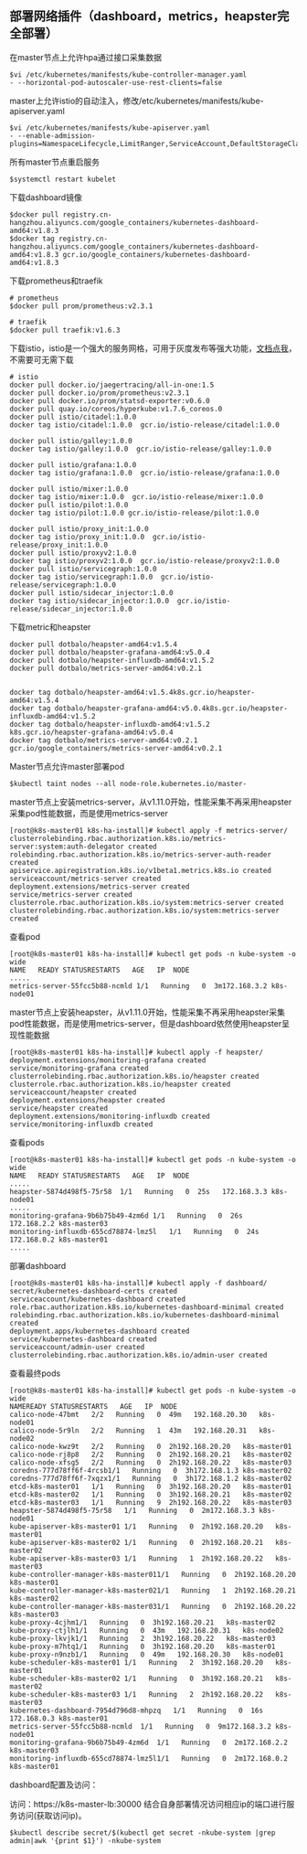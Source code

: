 ## 部署网络插件（dashboard，metrics，heapster完全部署）

在master节点上允许hpa通过接口采集数据

    $vi /etc/kubernetes/manifests/kube-controller-manager.yaml
    - --horizontal-pod-autoscaler-use-rest-clients=false

master上允许istio的自动注入，修改/etc/kubernetes/manifests/kube-apiserver.yaml

    $vi /etc/kubernetes/manifests/kube-apiserver.yaml
    - --enable-admission-plugins=NamespaceLifecycle,LimitRanger,ServiceAccount,DefaultStorageClass,DefaultTolerationSeconds,MutatingAdmissionWebhook,ValidatingAdmissionWebhook,ResourceQuota

所有master节点重启服务

    $systemctl restart kubelet

下载dashboard镜像

    $docker pull registry.cn-hangzhou.aliyuncs.com/google_containers/kubernetes-dashboard-amd64:v1.8.3
    $docker tag registry.cn-hangzhou.aliyuncs.com/google_containers/kubernetes-dashboard-amd64:v1.8.3 gcr.io/google_containers/kubernetes-dashboard-amd64:v1.8.3

下载prometheus和traefik

    # prometheus
    $docker pull prom/prometheus:v2.3.1
    
    # traefik
    $docker pull traefik:v1.6.3

下载istio，istio是一个强大的服务网格，可用于灰度发布等强大功能，[文档点我](https://preliminary.istio.io/zh/docs/concepts/what-is-istio/ "走你")，不需要可无需下载


    # istio
    docker pull docker.io/jaegertracing/all-in-one:1.5
    docker pull docker.io/prom/prometheus:v2.3.1
    docker pull docker.io/prom/statsd-exporter:v0.6.0
    docker pull quay.io/coreos/hyperkube:v1.7.6_coreos.0
    docker pull istio/citadel:1.0.0
    docker tag istio/citadel:1.0.0  gcr.io/istio-release/citadel:1.0.0
    
    docker pull istio/galley:1.0.0
    docker tag istio/galley:1.0.0  gcr.io/istio-release/galley:1.0.0
    
    docker pull istio/grafana:1.0.0
    docker tag istio/grafana:1.0.0  gcr.io/istio-release/grafana:1.0.0
    
    docker pull istio/mixer:1.0.0
    docker tag istio/mixer:1.0.0  gcr.io/istio-release/mixer:1.0.0
    docker pull istio/pilot:1.0.0
    docker tag istio/pilot:1.0.0 gcr.io/istio-release/pilot:1.0.0
    
    docker pull istio/proxy_init:1.0.0
    docker tag istio/proxy_init:1.0.0  gcr.io/istio-release/proxy_init:1.0.0
    docker pull istio/proxyv2:1.0.0
    docker tag istio/proxyv2:1.0.0  gcr.io/istio-release/proxyv2:1.0.0
    docker pull istio/servicegraph:1.0.0
    docker tag istio/servicegraph:1.0.0  gcr.io/istio-release/servicegraph:1.0.0
    docker pull istio/sidecar_injector:1.0.0
    docker tag istio/sidecar_injector:1.0.0  gcr.io/istio-release/sidecar_injector:1.0.0

下载metric和heapster

    docker pull dotbalo/heapster-amd64:v1.5.4
    docker pull dotbalo/heapster-grafana-amd64:v5.0.4
    docker pull dotbalo/heapster-influxdb-amd64:v1.5.2
    docker pull dotbalo/metrics-server-amd64:v0.2.1
    
    
    docker tag dotbalo/heapster-amd64:v1.5.4k8s.gcr.io/heapster-amd64:v1.5.4
    docker tag dotbalo/heapster-grafana-amd64:v5.0.4k8s.gcr.io/heapster-influxdb-amd64:v1.5.2
    docker tag dotbalo/heapster-influxdb-amd64:v1.5.2   k8s.gcr.io/heapster-grafana-amd64:v5.0.4
    docker tag dotbalo/metrics-server-amd64:v0.2.1  gcr.io/google_containers/metrics-server-amd64:v0.2.1

Master节点允许master部署pod

    $kubectl taint nodes --all node-role.kubernetes.io/master-

master节点上安装metrics-server，从v1.11.0开始，性能采集不再采用heapster采集pod性能数据，而是使用metrics-server

    [root@k8s-master01 k8s-ha-install]# kubectl apply -f metrics-server/
    clusterrolebinding.rbac.authorization.k8s.io/metrics-server:system:auth-delegator created
    rolebinding.rbac.authorization.k8s.io/metrics-server-auth-reader created
    apiservice.apiregistration.k8s.io/v1beta1.metrics.k8s.io created
    serviceaccount/metrics-server created
    deployment.extensions/metrics-server created
    service/metrics-server created
    clusterrole.rbac.authorization.k8s.io/system:metrics-server created
    clusterrolebinding.rbac.authorization.k8s.io/system:metrics-server created

查看pod

    [root@k8s-master01 k8s-ha-install]# kubectl get pods -n kube-system -o wide
    NAME   READY STATUSRESTARTS   AGE   IP  NODE
    .....
    metrics-server-55fcc5b88-ncmld 1/1   Running   0  3m172.168.3.2 k8s-node01

master节点上安装heapster，从v1.11.0开始，性能采集不再采用heapster采集pod性能数据，而是使用metrics-server，但是dashboard依然使用heapster呈现性能数据

    [root@k8s-master01 k8s-ha-install]# kubectl apply -f heapster/
    deployment.extensions/monitoring-grafana created
    service/monitoring-grafana created
    clusterrolebinding.rbac.authorization.k8s.io/heapster created
    clusterrole.rbac.authorization.k8s.io/heapster created
    serviceaccount/heapster created
    deployment.extensions/heapster created
    service/heapster created
    deployment.extensions/monitoring-influxdb created
    service/monitoring-influxdb created

查看pods

    [root@k8s-master01 k8s-ha-install]# kubectl get pods -n kube-system -o wide
    NAME   READY STATUSRESTARTS   AGE   IP  NODE
    .....
    heapster-5874d498f5-75r58  1/1   Running   0  25s   172.168.3.3 k8s-node01
    .....
    monitoring-grafana-9b6b75b49-4zm6d 1/1   Running   0  26s   172.168.2.2 k8s-master03
    monitoring-influxdb-655cd78874-lmz5l   1/1   Running   0  24s   172.168.0.2 k8s-master01
    .....

部署dashboard

    [root@k8s-master01 k8s-ha-install]# kubectl apply -f dashboard/
    secret/kubernetes-dashboard-certs created
    serviceaccount/kubernetes-dashboard created
    role.rbac.authorization.k8s.io/kubernetes-dashboard-minimal created
    rolebinding.rbac.authorization.k8s.io/kubernetes-dashboard-minimal created
    deployment.apps/kubernetes-dashboard created
    service/kubernetes-dashboard created
    serviceaccount/admin-user created
    clusterrolebinding.rbac.authorization.k8s.io/admin-user created

查看最终pods

    [root@k8s-master01 k8s-ha-install]# kubectl get pods -n kube-system -o wide
    NAMEREADY STATUSRESTARTS   AGE   IP  NODE
    calico-node-47bmt   2/2   Running   0  49m   192.168.20.30   k8s-node01
    calico-node-5r9ln   2/2   Running   1  43m   192.168.20.31   k8s-node02
    calico-node-kwz9t   2/2   Running   0  2h192.168.20.20   k8s-master01
    calico-node-rj8p8   2/2   Running   0  2h192.168.20.21   k8s-master02
    calico-node-xfsg5   2/2   Running   0  2h192.168.20.22   k8s-master03
    coredns-777d78ff6f-4rcsb1/1   Running   0  3h172.168.1.3 k8s-master02
    coredns-777d78ff6f-7xqzx1/1   Running   0  3h172.168.1.2 k8s-master02
    etcd-k8s-master01   1/1   Running   0  3h192.168.20.20   k8s-master01
    etcd-k8s-master02   1/1   Running   0  3h192.168.20.21   k8s-master02
    etcd-k8s-master03   1/1   Running   9  2h192.168.20.22   k8s-master03
    heapster-5874d498f5-75r58   1/1   Running   0  2m172.168.3.3 k8s-node01
    kube-apiserver-k8s-master01 1/1   Running   0  2h192.168.20.20   k8s-master01
    kube-apiserver-k8s-master02 1/1   Running   0  2h192.168.20.21   k8s-master02
    kube-apiserver-k8s-master03 1/1   Running   1  2h192.168.20.22   k8s-master03
    kube-controller-manager-k8s-master011/1   Running   0  2h192.168.20.20   k8s-master01
    kube-controller-manager-k8s-master021/1   Running   1  2h192.168.20.21   k8s-master02
    kube-controller-manager-k8s-master031/1   Running   0  2h192.168.20.22   k8s-master03
    kube-proxy-4cjhm1/1   Running   0  3h192.168.20.21   k8s-master02
    kube-proxy-ctjlh1/1   Running   0  43m   192.168.20.31   k8s-node02
    kube-proxy-lkvjk1/1   Running   2  3h192.168.20.22   k8s-master03
    kube-proxy-m7htq1/1   Running   0  3h192.168.20.20   k8s-master01
    kube-proxy-n9nzb1/1   Running   0  49m   192.168.20.30   k8s-node01
    kube-scheduler-k8s-master01 1/1   Running   2  3h192.168.20.20   k8s-master01
    kube-scheduler-k8s-master02 1/1   Running   0  3h192.168.20.21   k8s-master02
    kube-scheduler-k8s-master03 1/1   Running   2  2h192.168.20.22   k8s-master03
    kubernetes-dashboard-7954d796d8-mhpzq   1/1   Running   0  16s   172.168.0.3 k8s-master01
    metrics-server-55fcc5b88-ncmld  1/1   Running   0  9m172.168.3.2 k8s-node01
    monitoring-grafana-9b6b75b49-4zm6d  1/1   Running   0  2m172.168.2.2 k8s-master03
    monitoring-influxdb-655cd78874-lmz5l1/1   Running   0  2m172.168.0.2 k8s-master01

dashboard配置及访问：

访问：https://k8s-master-lb:30000
结合自身部署情况访问相应ip的端口进行服务访问(获取访问ip)。

    $kubectl describe secret/$(kubectl get secret -nkube-system |grep admin|awk '{print $1}') -nkube-system